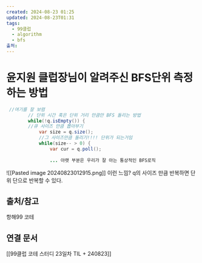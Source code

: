 ```yaml
---
created: 2024-08-23 01:25
updated: 2024-08-23T01:31
tags:
  - 99클럽
  - algorithm
  - bfs
출처: 
---
```

# 윤지원 클럽장님이 알려주신 BFS단위 측정하는 방법

```java
 //여기를 잘 보렴
        // 단위 시간 혹은 단위 거리 만큼만 BFS 돌리는 방법
        while(!q.isEmpty()) {     
        //큐 사이즈 만큼 뽑아부기
            var size = q.size();
			//그 사이즈만큼 돌리기!!!! 단위가 되는거임
            while(size-- > 0) {
                var cur = q.poll();
                
                ... 아랫 부분은 우리가 잘 아는 통상적인 BFS로직
```
![[Pasted image 20240823012915.png]]
이런 느낌? q의 사이즈 만큼 반복하면 단위 단으로 반복할 수 있다.

## 출처/참고
항해99 코테
## 연결 문서
[[99클럽 코테 스터디 23일차 TIL + 240823]]
